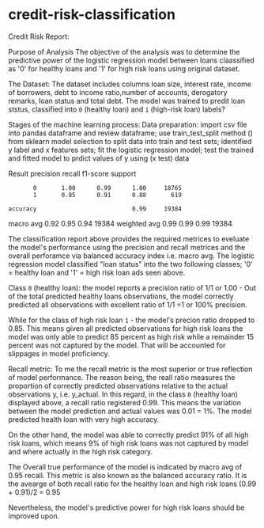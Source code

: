 # credit-risk-classification

Credit Risk Report:


Purpose of Analysis
The objective of the analysis was to determine the predictive power of the logistic regression model between loans claassified as '0' for healthy loans and '1' for high risk loans using original dataset. 

The Dataset:
The dataset includes columns loan size, interest rate, income of borrowers, debt to income ratio,number of accounts, derogatory remarks, loan status and total debt. The model was trained to predit loan ststus, classified into `0` (healthy loan) and `1` (high-risk loan) labels?

Stages of the machine learning process:
 Data preparation: import csv file into pandas dataframe and review dataframe; use train_test_split method () from sklearn model selection to split data into train and test sets; identified y label and x features sets; fit the logistic regression model; test the trained and fitted model to prdict values of y using (x test) data

Result
              precision    recall  f1-score   support

           0       1.00      0.99      1.00     18765
           1       0.85      0.91      0.88       619

    accuracy                           0.99     19384
   macro avg       0.92      0.95      0.94     19384
weighted avg       0.99      0.99      0.99     19384


The classification report above provides the required metrices to eveluate the model's performance using the precision and recall metrices and the overall perforamce via balanced accuracy index i.e. macro avg. The logistic regression model classified "loan status" into the two following classes; '0' = healthy loan and '1' = high risk loan ads seen above.

Class `0` (healthy loan):
the model reports a precision ratio of 1/1 or 1.00 - Out of the total predicted healthy loans observations, the model correctly predicted all observations with excellent ratio of 1/1 =1 or 100% precision. 

While for the class of high risk loan `1` -  the model's precion ratio dropped to 0.85. This means given all predicted observations for high risk loans the model was only able to predict 85 percent as high risk while a remainder 15 percent was not captured by the model. That will be accounted for slippages in model proficiency. 

Recall metric:
To me the recall metric is the most superior or true reflection of model performance. The reason being, the reall ratio measures the proportion of correctly predicted observations relative to the actual observations y, i.e. y_actual. In this regard, in the class `0` (healthy loan) displayed above, a recall ratio registered 0.99. This means the variation between the model prediction and actual values was 0.01 = 1%. The model predicted health loan with very high accuracy.

On the other hand, the model was able to correctly predict 91% of all high risk loans, which means 9% of high risk loans was  not captured by model and where actually in the high risk category.

The Overall true performance of the model is indicated by macro avg of 0.95 recall. This metric is also known as the balanced accuracy ratio. It is the avearge of both recall ratio for the healthy loan and high risk loans (0.99 + 0.91)/2 = 0.95

Nevertheless, the model's predictive power for high risk loans should be improved upon. 
